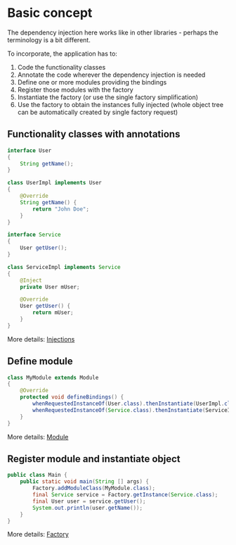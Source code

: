 # Basic concept

The dependency injection here works like in other libraries - perhaps the terminology is a bit different.

To incorporate, the application has to:
1. Code the functionality classes
1. Annotate the code wherever the dependency injection is needed
1. Define one or more modules providing the bindings
1. Register those modules with the factory
1. Instantiate the factory (or use the single factory simplification)
1. Use the factory to obtain the instances fully injected (whole object tree can be automatically created by single factory request)

## Functionality classes with annotations

```java
interface User
{
    String getName();
}

class UserImpl implements User
{
    @Override
    String getName() {
        return "John Doe";
    }
}

interface Service
{
    User getUser();
}

class ServiceImpl implements Service
{
    @Inject
    private User mUser;

    @Override
    User getUser() {
        return mUser;
    }
}
```

More details: [Injections](injections.md)

## Define module

```java
class MyModule extends Module
{
    @Override
    protected void defineBindings() {
        whenRequestedInstanceOf(User.class).thenInstantiate(UserImpl.class);
        whenRequestedInstanceOf(Service.class).thenInstantiate(ServiceImpl.class);
    }
}
```

More details: [Module](module.md)

## Register module and instantiate object

```java
public class Main {
    public static void main(String [] args) {
        Factory.addModuleClass(MyModule.class);
        final Service service = Factory.getInstance(Service.class);
        final User user = service.getUser();
        System.out.println(user.getName());
    }
}
```

More details: [Factory](factory.md)
